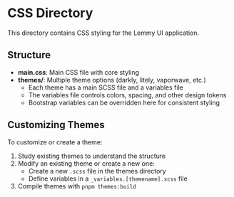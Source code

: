 # CSS Directory

This directory contains CSS styling for the Lemmy UI application.

## Structure

- **main.css**: Main CSS file with core styling
- **themes/**: Multiple theme options (darkly, litely, vaporwave, etc.)
  - Each theme has a main SCSS file and a variables file
  - The variables file controls colors, spacing, and other design tokens
  - Bootstrap variables can be overridden here for consistent styling

## Customizing Themes

To customize or create a theme:

1. Study existing themes to understand the structure
2. Modify an existing theme or create a new one:
   - Create a new `.scss` file in the themes directory
   - Define variables in a `_variables.[themename].scss` file
3. Compile themes with `pnpm themes:build`